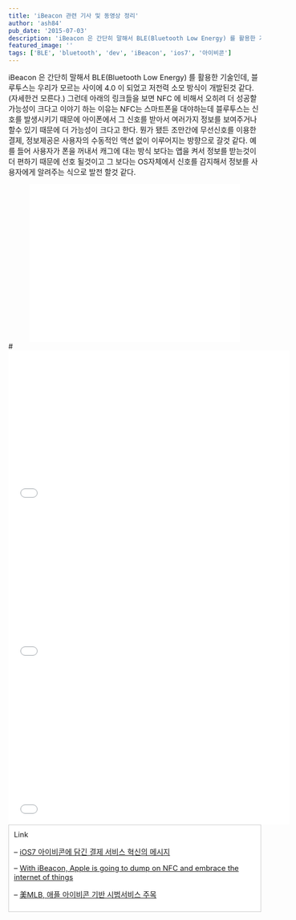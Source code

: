 ```yaml
---
title: 'iBeacon 관련 기사 및 동영상 정리'
author: 'ash84'
pub_date: '2015-07-03'
description: 'iBeacon 은 간단히 말해서 BLE(Bluetooth Low Energy) 를 활용한 기술인데, 블루투스는 우리가 모르는 사이에 4.0 이 되었고 저전력 소모 방식이 개발된것 같다.(자세한건 모른다.) 그런데 아래의 링크들을 보면 NFC 에 비해서 오히려 더 성공할 가능성이 크다고 이야기 하는 이유는 NFC는 스마트폰을 대야하는데 블루투스는 신호를 발생시키기 때문에 아이폰에서 그 신호를 받아서 여러가지 정보를 보여주거나 할수 있기 때문에 더 가능성이 크다고 한다. 뭔가 됐'
featured_image: ''
tags: ['BLE', 'bluetooth', 'dev', 'iBeacon', 'ios7', '아이비콘']
---
```



<span style="font-size: 11pt;">iBeacon 은 간단히 말해서 BLE(Bluetooth Low Energy) 를 활용한 기술인데, 블루투스는 우리가 모르는 사이에 4.0 이 되었고 저전력 소모 방식이 개발된것 같다.(자세한건 모른다.) 그런데 아래의 링크들을 보면 NFC 에 비해서 오히려 더 성공할 가능성이 크다고 이야기 하는 이유는 NFC는 스마트폰을 대야하는데 블루투스는 신호를 발생시키기 때문에 아이폰에서 그 신호를 받아서 여러가지 정보를 보여주거나 할수 있기 때문에 더 가능성이 크다고 한다. 뭔가 됐든 조만간에 무선신호를 이용한 결제, 정보제공은 사용자의 수동적인 액션 없이 이루어지는 방향으로 갈것 같다. 예를 들어 사용자가 폰을 꺼내서 캐그에 대는 방식 보다는 앱을 켜서 정보를 받는것이 더 편하기 때문에 선호 될것이고 그 보다는 OS자체에서 신호를 감지해서 정보를 사용자에게 알려주는 식으로 발전 할것 같다. </span>

<center>  
<iframe allowfullscreen="" frameborder="0" height="315" src="//www.youtube.com/embed/sUIqfjpInxY" width="420"></iframe>  
</center><center></center>
# 

<center>  
<iframe allowfullscreen="" frameborder="0" height="315" src="//www.youtube.com/embed/G8uOddjwXSI" width="560"></iframe>  
</center><center>  
<iframe allowfullscreen="" frameborder="0" height="315" src="//www.youtube.com/embed/MUlYpCmtHbE" width="560"></iframe>  
</center><center></center><center>  
<iframe allowfullscreen="" frameborder="0" height="315" src="//www.youtube.com/embed/xNoLAPMo_Os" width="560"></iframe></center><center>  
</center><div class="txc-textbox" style="border: 1px solid rgb(203, 203, 203); background-color: rgb(255, 255, 255); padding: 10px;"><span style="font-size: 11pt;">Link</span>

<span style="font-size: 11pt;">– </span>[<span style="font-size: 11pt;">iOS7 아이비콘에 담긴 결제 서비스 혁신의 메시지</span>](http://www.cnet.co.kr/view/24256)

<span style="font-size: 11pt;">– </span><span style="font-size: 11pt;">[<span style="font-size: 11pt;">With iBeacon, Apple is going to dump on NFC and embrace the internet of things</span>](http://gigaom.com/2013/09/10/with-ibeacon-apple-is-going-to-dump-on-nfc-and-embrace-the-internet-of-things/)</span>

<span style="font-size: 11pt;">– </span><span style="font-size: 11pt;"></span>[<span style="font-size: 11pt;">美MLB, 애플 아이비콘 기반 시범서비스 주목</span>](http://www.cnet.co.kr/view/25040)<span style="font-size: 11pt;"></span>

</div>

